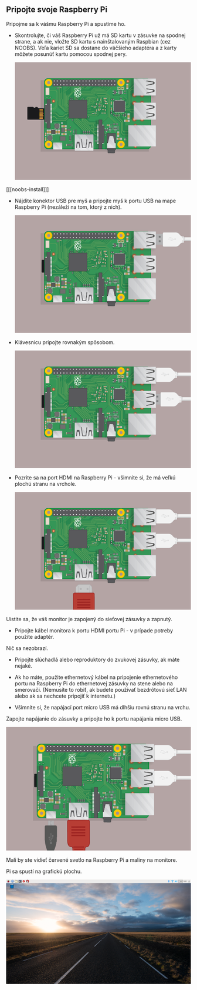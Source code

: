 ## Pripojte svoje Raspberry Pi

Pripojme sa k vášmu Raspberry Pi a spustíme ho.

+ Skontrolujte, či váš Raspberry Pi už má SD kartu v zásuvke na spodnej strane, a ak nie, vložte SD kartu s nainštalovaným Raspbian (cez NOOBS). Veľa kariet SD sa dostane do väčšieho adaptéra a z karty môžete posunúť kartu pomocou spodnej pery.
    
    ![screenshot](images/pi-sd.png)

[[[noobs-install]]]

+ Nájdite konektor USB pre myš a pripojte myš k portu USB na mape Raspberry Pi (nezáleží na tom, ktorý z nich).
    
    ![screenshot](images/pi-mouse.png)

+ Klávesnicu pripojte rovnakým spôsobom.
    
    ![screenshot](images/pi-keyboard.png)

+ Pozrite sa na port HDMI na Raspberry Pi - všimnite si, že má veľkú plochú stranu na vrchole.
    
    ![screenshot](images/pi-hdmi.png)

Uistite sa, že váš monitor je zapojený do sieťovej zásuvky a zapnutý.

+ Pripojte kábel monitora k portu HDMI portu Pi - v prípade potreby použite adaptér.

Nič sa nezobrazí.

+ Pripojte slúchadlá alebo reproduktory do zvukovej zásuvky, ak máte nejaké.

+ Ak ho máte, použite ethernetový kábel na pripojenie ethernetového portu na Raspberry Pi do ethernetovej zásuvky na stene alebo na smerovači. (Nemusíte to robiť, ak budete používať bezdrôtovú sieť LAN alebo ak sa nechcete pripojiť k internetu.)

+ Všimnite si, že napájací port micro USB má dlhšiu rovnú stranu na vrchu.

Zapojte napájanie do zásuvky a pripojte ho k portu napájania micro USB.

![screenshot](images/pi-power.png)

Mali by ste vidieť červené svetlo na Raspberry Pi a maliny na monitore.

Pi sa spustí na grafickú plochu.

![screenshot](images/pi-desktop.png)